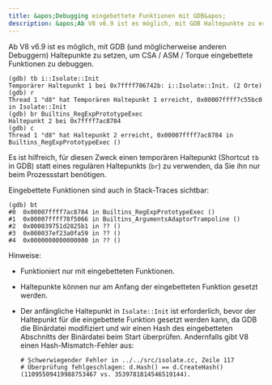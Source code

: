 ```yaml
---
title: &apos;Debugging eingebettete Funktionen mit GDB&apos;
description: &apos;Ab V8 v6.9 ist es möglich, mit GDB Haltepunkte zu erstellen, um CSA / ASM / Torque eingebettete Funktionen zu debuggen.&apos;
---
```

Ab V8 v6.9 ist es möglich, mit GDB (und möglicherweise anderen Debuggern) Haltepunkte zu setzen, um CSA / ASM / Torque eingebettete Funktionen zu debuggen.

```
(gdb) tb i::Isolate::Init
Temporärer Haltepunkt 1 bei 0x7ffff706742b: i::Isolate::Init. (2 Orte)
(gdb) r
Thread 1 "d8" hat Temporären Haltepunkt 1 erreicht, 0x00007ffff7c55bc0 in Isolate::Init
(gdb) br Builtins_RegExpPrototypeExec
Haltepunkt 2 bei 0x7ffff7ac8784
(gdb) c
Thread 1 "d8" hat Haltepunkt 2 erreicht, 0x00007ffff7ac8784 in Builtins_RegExpPrototypeExec ()
```

Es ist hilfreich, für diesen Zweck einen temporären Haltepunkt (Shortcut `tb` in GDB) statt eines regulären Haltepunkts (`br`) zu verwenden, da Sie ihn nur beim Prozessstart benötigen.

Eingebettete Funktionen sind auch in Stack-Traces sichtbar:

```
(gdb) bt
#0  0x00007ffff7ac8784 in Builtins_RegExpPrototypeExec ()
#1  0x00007ffff78f5066 in Builtins_ArgumentsAdaptorTrampoline ()
#2  0x000039751d2825b1 in ?? ()
#3  0x000037ef23a0fa59 in ?? ()
#4  0x0000000000000000 in ?? ()
```

Hinweise:

- Funktioniert nur mit eingebetteten Funktionen.
- Haltepunkte können nur am Anfang der eingebetteten Funktion gesetzt werden.
- Der anfängliche Haltepunkt in `Isolate::Init` ist erforderlich, bevor der Haltepunkt für die eingebettete Funktion gesetzt werden kann, da GDB die Binärdatei modifiziert und wir einen Hash des eingebetteten Abschnitts der Binärdatei beim Start überprüfen. Andernfalls gibt V8 einen Hash-Mismatch-Fehler aus:

    ```
    # Schwerwiegender Fehler in ../../src/isolate.cc, Zeile 117
    # Überprüfung fehlgeschlagen: d.Hash() == d.CreateHash() (11095509419988753467 vs. 3539781814546519144).
    ```
